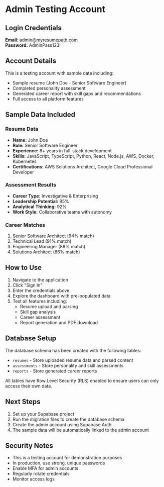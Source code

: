 # Admin Testing Account

## Login Credentials

**Email:** admin@myresumepath.com  
**Password:** AdminPass123!

## Account Details

This is a testing account with sample data including:
- Sample resume (John Doe - Senior Software Engineer)
- Completed personality assessment
- Generated career report with skill gaps and recommendations
- Full access to all platform features

## Sample Data Included

### Resume Data
- **Name:** John Doe
- **Role:** Senior Software Engineer
- **Experience:** 8+ years in full-stack development
- **Skills:** JavaScript, TypeScript, Python, React, Node.js, AWS, Docker, Kubernetes
- **Certifications:** AWS Solutions Architect, Google Cloud Professional Developer

### Assessment Results
- **Career Type:** Investigative & Enterprising
- **Leadership Potential:** 85%
- **Analytical Thinking:** 92%
- **Work Style:** Collaborative teams with autonomy

### Career Matches
1. Senior Software Architect (94% match)
2. Technical Lead (91% match)
3. Engineering Manager (88% match)
4. Solutions Architect (86% match)

## How to Use

1. Navigate to the application
2. Click "Sign In" 
3. Enter the credentials above
4. Explore the dashboard with pre-populated data
5. Test all features including:
   - Resume upload and parsing
   - Skill gap analysis
   - Career assessment
   - Report generation and PDF download

## Database Setup

The database schema has been created with the following tables:
- `resumes` - Store uploaded resume data and parsed content
- `assessments` - Store personality and skill assessments
- `reports` - Store generated career reports

All tables have Row Level Security (RLS) enabled to ensure users can only access their own data.

## Next Steps

1. Set up your Supabase project
2. Run the migration files to create the database schema
3. Create the admin account using Supabase Auth
4. The sample data will be automatically linked to the admin account

## Security Notes

- This is a testing account for demonstration purposes
- In production, use strong, unique passwords
- Enable MFA for admin accounts
- Regularly rotate credentials
- Monitor access logs